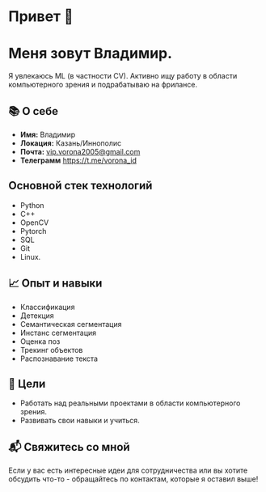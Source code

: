 # Привет 👋
# Меня зовут Владимир.

Я увлекаюсь ML (в частности CV). Активно ищу работу в области компьютерного зрения и подрабатываю на фрилансе.

## 📚 О себе
- **Имя:** Владимир
- **Локация:** Казань/Иннополис
- **Почта:** vip.vorona2005@gmail.com
- **Телеграмм** https://t.me/vorona_id

## Основной стек технологий
- Python
- C++
- OpenCV
- Pytorch
- SQL
- Git
- Linux.

## 📈 Опыт и навыки
- Классификация
- Детекция
- Семантическая сегментация
- Инстанс сегментация
- Оценка поз
- Трекинг объектов
- Распознавание текста

## 🌱 Цели
- Работать над реальными проектами в области компьютерного зрения.
- Развивать свои навыки и учиться.

## 📬 Свяжитесь со мной
Если у вас есть интересные идеи для сотрудничества или вы хотите обсудить что-то - обращайтесь по контактам, которые я оставил выше!

